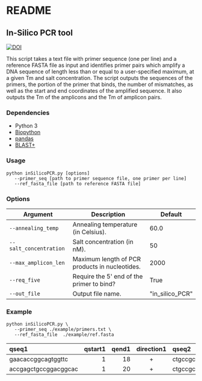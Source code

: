 # README

## In-Silico PCR tool

[![DOI](https://zenodo.org/badge/DOI/10.5281/zenodo.7882322.svg)](https://doi.org/10.5281/zenodo.7882322)

This script takes a text file with primer sequence (one per line) and a reference FASTA file as input and identifies primer pairs which amplify a DNA sequence of length less than or equal to a user-specified maximum, at a given Tm and salt concentration. The script outputs the sequences of the primers, the portion of the primer that binds, the number of mismatches, as well as the start and end coordinates of the amplified sequence. It also outputs the Tm of the amplicons and the Tm of amplicon pairs.

### Dependencies

-   Python 3
-   [Biopython](https://biopython.org/)
-   [pandas](https://pandas.pydata.org/)
-   [BLAST+](https://www.ncbi.nlm.nih.gov/books/NBK569861/)

### Usage

```
python inSilicoPCR.py [options]
   --primer_seq [path to primer sequence file, one primer per line]
   --ref_fasta_file [path to reference FASTA file]
```

### Options

| Argument              | Description                                                  | Default      |
|-----------------------|--------------------------------------------------------------|--------------|
| `--annealing_temp`     | Annealing temperature (in Celsius).                           | 60.0         |
| `--salt_concentration` | Salt concentration (in nM).                                   | 50           |
| `--max_amplicon_len`   | Maximum length of PCR products in nucleotides.                | 2000         |
| `--req_five`           | Require the 5' end of the primer to bind?                      | True         |
| `--out_file`           | Output file name.                                             | "in_silico_PCR" |


### Example

```
python inSilicoPCR.py \
   --primer_seq ./example/primers.txt \
   --ref_fasta_file  ./example/ref.fasta
```


|qseq1             |qstart1|qend1|direction1|qseq2            |qstart2|qend2|direction2|mismatch1|mismatch2|binding_pos_diff|reference|
|:-----------------|------:|----:|:--------:|:----------------|------:|----:|:--------:|-------:|-------:|---------------:|---------------:|
|gaacaccggcagtggttc|      1|   18|    +     |ctgccgcagcggt     |      1|   13|    -     |       0|       0|             300|example        |
|accgagctgccggacggcac|      1|   20|    +     |ctgccgcagcggt     |      1|   13|    -     |       0|       0|             318|example      |


<!-- [Watch the video](geneblaze.gif") -->

